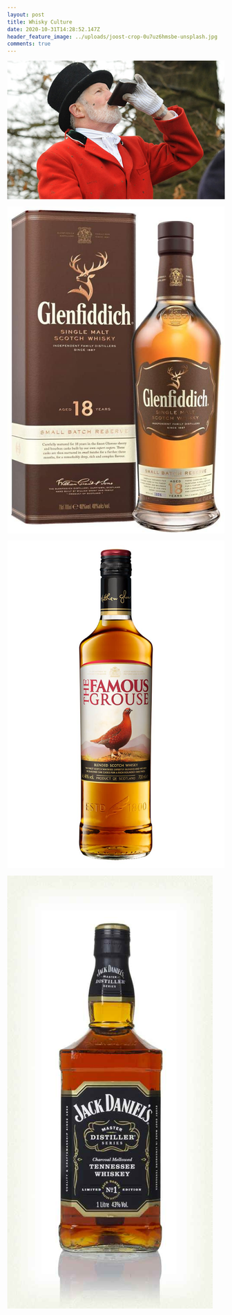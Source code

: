 ```yaml
---
layout: post
title: Whisky Culture
date: 2020-10-31T14:28:52.147Z
header_feature_image: ../uploads/joost-crop-0u7uz6hmsbe-unsplash.jpg
comments: true
---
```





![A Huntsman Drinking Whisky from a Hip Flask](../uploads/hip-flask.jpeg)



![Glenfiddich Scotch Whisky](../uploads/glen.jpg)



![The Famous Grouse Scotch Whisky](../uploads/famous-grouse-22372.jpg)



![Jack Daniels Tennessee Whiskey](../uploads/jack-daniels.jpg)